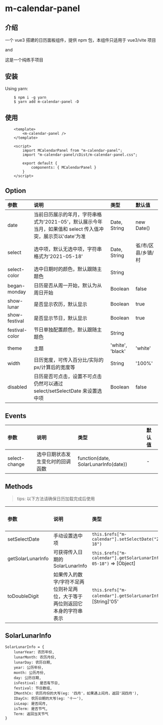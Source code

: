 # m-calendar-panel

## 介绍

一个 vue3 搭建的日历面板组件，提供 npm 包，本组件只适用于 vue3/vite 项目

and

这是一个纯练手项目

## 安装

Using yarn:

```code
    $ npm i -g yarn
    $ yarn add m-calendar-panel -D
```

## 使用

```code
    <template>
        <m-calendar-panel />
    </template>

    <script>
        import MCalendarPanel from "m-calendar-panel";
        import "m-calendar-panel/cDist/m-calendar-panel.css";

        export default {
            components: { MCalendarPanel }
        }
    </script>
```

## Option

| 参数           | 说明                                                                                                        | 类型             | 默认值             |
| :------------- | :---------------------------------------------------------------------------------------------------------- | :--------------- | :----------------- |
| date           | 当前日历展示的年月，字符串格式为'2021-05'，默认展示今年当月，如果值和 select 传入值冲突，展示页以'date'为准 | Date, String     | new Date()         |
| select         | 选中项，默认无选中项，字符串格式为'2021-05-18'                                                              | Date, String     | 省/市/区县/乡镇/村 |
| select-color   | 选中日期时的颜色，默认跟随主题色                                                                            | String           |                    |
| began-monday   | 日历是否从周一开始，默认为从周日开始                                                                        | Boolean          | false              |
| show-lunar     | 是否显示农历，默认显示                                                                                      | Boolean          | true               |
| show-festival  | 是否显示节日，默认显示                                                                                      | Boolean          | true               |
| festival-color | 节日单独配置颜色，默认跟随主题色                                                                            | String           |                    |
| theme          | 主题                                                                                                        | 'white', 'black' | 'white'            |
| width          | 日历宽度，可传入百分比/实际的 px/计算后的宽度等                                                             | String           | '100%'             |
| disabled       | 日历是否可点击，设置不可点击仍然可以通过 select/setSelectDate 来设置选中项                                  | Boolean          | false              |

## Events

| 参数          | 说明                             | 类型                                 | 默认值 |
| :------------ | :------------------------------- | :----------------------------------- | :----- |
| select-change | 选中日期状态发生变化时的回调函数 | function(date, SolarLunarInfo(date)) | -      |

## Methods

> tips: 以下方法请确保日历加载完成后使用

| 参数              | 说明                                                                        | 类型                                                                   | 默认值 |
| :---------------- | :-------------------------------------------------------------------------- | :--------------------------------------------------------------------- | :----- |
| setSelectDate     | 手动设置选中项                                                              | `this.$refs["m-calendar"].setSelectDate("2021-05-18")`                 | -      |
| getSolarLunarInfo | 可获得传入日期的 SolarLunarInfo                                             | `this.$refs["m-calendar"].getSolarLunarInfo("2021-05-18")` => [Object] | -      |
| toDoubleDigit     | 如果传入的数字/字符不足两位则补足两位，大于等于两位则返回它本身的字符串表示 | `this.$refs["m-calendar"].getSolarLunarInfo(5)` => [String]'05'        | -      |

## SolarLunarInfo

```code
SolarLunarInfo = {
    lunarYear: 农历年份,
    lunarMonth: 农历月份,
    lunarDay: 农历日期,
    year: 公历年份,
    month: 公历月份,
    day: 公历日期,
    isFestival: 是否有节日,
    festival: 节日数组,
    IMonthCn: 农历月份的大写(eg: '四月'，如果遇上闰月，返回'润四月'),
    IDayCn: 农历日期的大写(eg: '十一'),
    isLeap: 是否闰月,
    isTerm: 是否节气,
    Term: 返回当天节气
}
```
